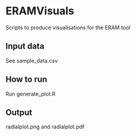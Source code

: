 # ERAMVisuals
Scripts to produce visualisations for the ERAM tool

## Input data
See sample_data.csv 

## How to run
Run generate_plot.R

## Output
radialplot.png and radialplot.pdf

